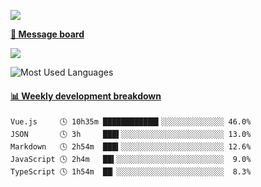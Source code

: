 [![](https://count.getloli.com/get/@SmaIIstars.github.readme)](https://count.getloli.com/)


[**💬 Message board**](https://chat.getloli.com/room/@SmaIIstars.github)

[![](https://chat.getloli.com/room/@SmaIIstars.github/svg?width=600&height=100&limit=20&theme=light&fontSize=14)](https://chat.getloli.com/room/@SmaIIstars.github)


![Most Used Languages](https://github-readme-stats.vercel.app/api/top-langs/?username=SmaIIstars&theme=dark&layout=compact)

<!-- waka-box start -->
#### <a href="https://gist.github.com/e31f5e1b7a15ee54e2fc8fca68aa5e2b" target="_blank">📊 Weekly development breakdown</a>
```text
Vue.js     🕓 10h35m ████████████▍░░░░░░░░░░░░░░ 46.0%
JSON       🕓 3h     ███▌░░░░░░░░░░░░░░░░░░░░░░░ 13.0%
Markdown   🕓 2h54m  ███▍░░░░░░░░░░░░░░░░░░░░░░░ 12.6%
JavaScript 🕓 2h4m   ██▍░░░░░░░░░░░░░░░░░░░░░░░░  9.0%
TypeScript 🕓 1h54m  ██▏░░░░░░░░░░░░░░░░░░░░░░░░  8.3%
```
<!-- Powered by https://github.com/YouEclipse/waka-box-go . -->
<!-- waka-box end -->
